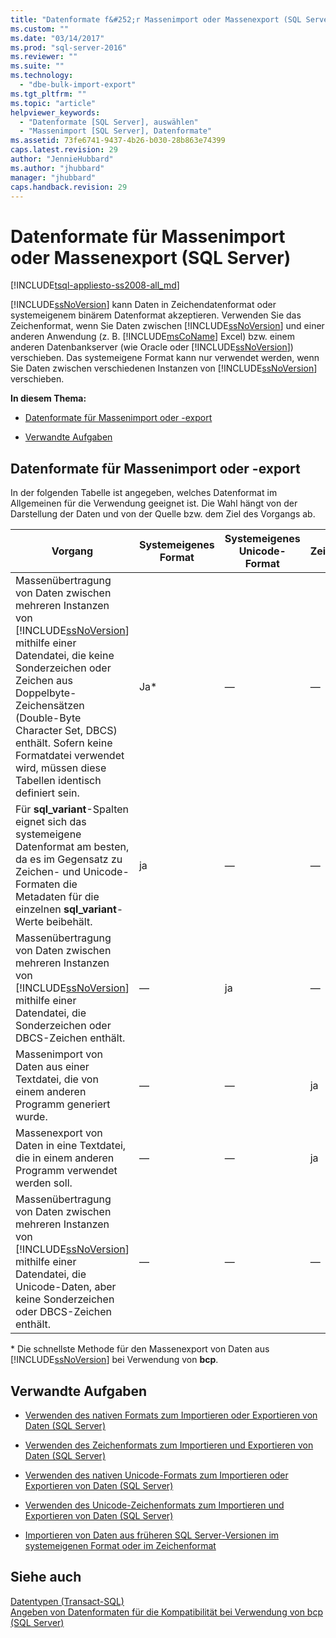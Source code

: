 ```yaml
---
title: "Datenformate f&#252;r Massenimport oder Massenexport (SQL Server) | Microsoft Docs"
ms.custom: ""
ms.date: "03/14/2017"
ms.prod: "sql-server-2016"
ms.reviewer: ""
ms.suite: ""
ms.technology: 
  - "dbe-bulk-import-export"
ms.tgt_pltfrm: ""
ms.topic: "article"
helpviewer_keywords: 
  - "Datenformate [SQL Server], auswählen"
  - "Massenimport [SQL Server], Datenformate"
ms.assetid: 73fe6741-9437-4b26-b030-28b863e74399
caps.latest.revision: 29
author: "JennieHubbard"
ms.author: "jhubbard"
manager: "jhubbard"
caps.handback.revision: 29
---
```

# Datenformate f&#252;r Massenimport oder Massenexport (SQL Server)
[!INCLUDE[tsql-appliesto-ss2008-all_md](../../includes/tsql-appliesto-ss2008-all-md.md)]

  [!INCLUDE[ssNoVersion](../../includes/ssnoversion-md.md)] kann Daten in Zeichendatenformat oder systemeigenem binärem Datenformat akzeptieren. Verwenden Sie das Zeichenformat, wenn Sie Daten zwischen [!INCLUDE[ssNoVersion](../../includes/ssnoversion-md.md)] und einer anderen Anwendung (z. B. [!INCLUDE[msCoName](../../includes/msconame-md.md)] Excel) bzw. einem anderen Datenbankserver (wie Oracle oder [!INCLUDE[ssNoVersion](../../includes/ssnoversion-md.md)]) verschieben. Das systemeigene Format kann nur verwendet werden, wenn Sie Daten zwischen verschiedenen Instanzen von [!INCLUDE[ssNoVersion](../../includes/ssnoversion-md.md)] verschieben.  
  
 **In diesem Thema:**  
  
-   [Datenformate für Massenimport oder -export](#ComponentsAndConcepts)  
  
-   [Verwandte Aufgaben](#RelatedTasks)  
  
##  <a name="ComponentsAndConcepts"></a> Datenformate für Massenimport oder -export  
 In der folgenden Tabelle ist angegeben, welches Datenformat im Allgemeinen für die Verwendung geeignet ist. Die Wahl hängt von der Darstellung der Daten und von der Quelle bzw. dem Ziel des Vorgangs ab.  
  
|Vorgang|Systemeigenes Format|Systemeigenes Unicode-Format|Zeichen|Unicode-Zeichen|  
|---------------|------------|--------------------|---------------|-----------------------|  
|Massenübertragung von Daten zwischen mehreren Instanzen von [!INCLUDE[ssNoVersion](../../includes/ssnoversion-md.md)] mithilfe einer Datendatei, die keine Sonderzeichen oder Zeichen aus Doppelbyte-Zeichensätzen (Double-Byte Character Set, DBCS) enthält. Sofern keine Formatdatei verwendet wird, müssen diese Tabellen identisch definiert sein.|Ja*|—|—|—|  
|Für **sql_variant**-Spalten eignet sich das systemeigene Datenformat am besten, da es im Gegensatz zu Zeichen- und Unicode-Formaten die Metadaten für die einzelnen **sql_variant**-Werte beibehält.|ja|—|—|—|  
|Massenübertragung von Daten zwischen mehreren Instanzen von [!INCLUDE[ssNoVersion](../../includes/ssnoversion-md.md)] mithilfe einer Datendatei, die Sonderzeichen oder DBCS-Zeichen enthält.|—|ja|—|—|  
|Massenimport von Daten aus einer Textdatei, die von einem anderen Programm generiert wurde.|—|—|ja|—|  
|Massenexport von Daten in eine Textdatei, die in einem anderen Programm verwendet werden soll.|—|—|ja|—|  
|Massenübertragung von Daten zwischen mehreren Instanzen von [!INCLUDE[ssNoVersion](../../includes/ssnoversion-md.md)] mithilfe einer Datendatei, die Unicode-Daten, aber keine Sonderzeichen oder DBCS-Zeichen enthält.|—|—|—|ja|  
  
 \* Die schnellste Methode für den Massenexport von Daten aus [!INCLUDE[ssNoVersion](../../includes/ssnoversion-md.md)] bei Verwendung von **bcp**.  
  
##  <a name="RelatedTasks"></a> Verwandte Aufgaben  
  
-   [Verwenden des nativen Formats zum Importieren oder Exportieren von Daten &#40;SQL Server&#41;](../../relational-databases/import-export/use-native-format-to-import-or-export-data-sql-server.md)  
  
-   [Verwenden des Zeichenformats zum Importieren und Exportieren von Daten &#40;SQL Server&#41;](../../relational-databases/import-export/use-character-format-to-import-or-export-data-sql-server.md)  
  
-   [Verwenden des nativen Unicode-Formats zum Importieren oder Exportieren von Daten &#40;SQL Server&#41;](../../relational-databases/import-export/use-unicode-native-format-to-import-or-export-data-sql-server.md)  
  
-   [Verwenden des Unicode-Zeichenformats zum Importieren und Exportieren von Daten &#40;SQL Server&#41;](../../relational-databases/import-export/use-unicode-character-format-to-import-or-export-data-sql-server.md)  
  
-   [Importieren von Daten aus früheren SQL Server-Versionen im systemeigenen Format oder im Zeichenformat](../../relational-databases/import-export/import-native-and-character-format-data-from-earlier-versions-of-sql-server.md)  
  
## Siehe auch  
 [Datentypen &#40;Transact-SQL&#41;](../../t-sql/data-types/data-types-transact-sql.md)   
 [Angeben von Datenformaten für die Kompatibilität bei Verwendung von bcp &#40;SQL Server&#41;](../../relational-databases/import-export/specify-data-formats-for-compatibility-when-using-bcp-sql-server.md)  
  
  